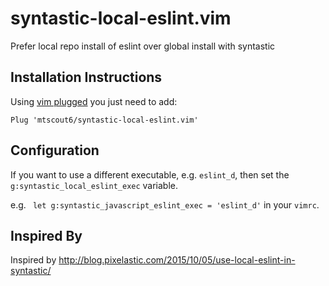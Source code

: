 # syntastic-local-eslint.vim

Prefer local repo install of eslint over global install with syntastic

Installation Instructions
-------------------------

Using [vim plugged](https://github.com/junegunn/vim-plug) you just need to add:

```
Plug 'mtscout6/syntastic-local-eslint.vim'
```

Configuration
-------------

If you want to use a different executable, e.g. `eslint_d`, then set the
`g:syntastic_local_eslint_exec` variable.

e.g. ` let g:syntastic_javascript_eslint_exec = 'eslint_d'` in your `vimrc`.

Inspired By
-----------

Inspired by http://blog.pixelastic.com/2015/10/05/use-local-eslint-in-syntastic/
